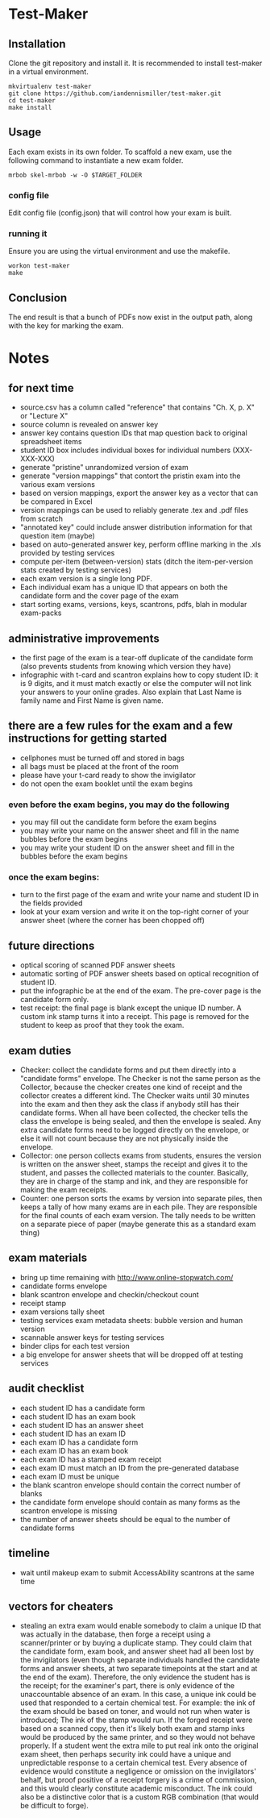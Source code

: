 # Test-Maker

## Installation

Clone the git repository and install it.  It is recommended to install test-maker in a virtual environment.

    mkvirtualenv test-maker
    git clone https://github.com/iandennismiller/test-maker.git
    cd test-maker
    make install

## Usage

Each exam exists in its own folder.  To scaffold a new exam, use the following command to instantiate a new exam folder.

    mrbob skel-mrbob -w -O $TARGET_FOLDER

### config file

Edit config file (config.json) that will control how your exam is built.

### running it

Ensure you are using the virtual environment and use the makefile.

    workon test-maker
    make

## Conclusion

The end result is that a bunch of PDFs now exist in the output path, along with the key for marking the exam.

# Notes

## for next time

- source.csv has a column called "reference" that contains "Ch. X, p. X" or "Lecture X"
- source column is revealed on answer key
- answer key contains question IDs that map question back to original spreadsheet items
- student ID box includes individual boxes for individual numbers (XXX-XXX-XXX)
- generate "pristine" unrandomized version of exam
- generate "version mappings" that contort the pristin exam into the various exam versions
- based on version mappings, export the answer key as a vector that can be compared in Excel
- version mappings can be used to reliably generate .tex and .pdf files from scratch
- "annotated key" could include answer distribution information for that question item (maybe)
- based on auto-generated answer key, perform offline marking in the .xls provided by testing services
- compute per-item (between-version) stats (ditch the item-per-version stats created by testing services)
- each exam version is a single long PDF.
- Each individual exam has a unique ID that appears on both the candidate form and the cover page of the exam
- start sorting exams, versions, keys, scantrons, pdfs, blah in modular exam-packs

## administrative improvements

- the first page of the exam is a tear-off duplicate of the candidate form (also prevents students from knowing which version they have)
- infographic with t-card and scantron explains how to copy student ID: it is 9 digits, and it must match exactly or else the computer will not link your answers to your online grades.  Also explain that Last Name is family name and First Name is given name.

## there are a few rules for the exam and a few instructions for getting started

- cellphones must be turned off and stored in bags
- all bags must be placed at the front of the room
- please have your t-card ready to show the invigilator
- do not open the exam booklet until the exam begins

### even before the exam begins, you may do the following

- you may fill out the candidate form before the exam begins
- you may write your name on the answer sheet and fill in the name bubbles before the exam begins
- you may write your student ID on the answer sheet and fill in the bubbles before the exam begins

### once the exam begins:

- turn to the first page of the exam and write your name and student ID in the fields provided
- look at your exam version and write it on the top-right corner of your answer sheet (where the corner has been chopped off)

## future directions

- optical scoring of scanned PDF answer sheets
- automatic sorting of PDF answer sheets based on optical recognition of student ID.
- put the infographic be at the end of the exam.  The pre-cover page is the candidate form only.
- test receipt: the final page is blank except the unique ID number.  A custom ink stamp turns it into a receipt.  This page is removed for the student to keep as proof that they took the exam.

## exam duties

- Checker: collect the candidate forms and put them directly into a "candidate forms" envelope.  The Checker is not the same person as the Collector, because the checker creates one kind of receipt and the collector creates a different kind. The Checker waits until 30 minutes into the exam and then they ask the class if anybody still has their candidate forms. When all have been collected, the checker tells the class the envelope is being sealed, and then the envelope is sealed. Any extra candidate forms need to be logged directly on the envelope, or else it will not count because they are not physically inside the envelope.
- Collector: one person collects exams from students, ensures the version is written on the answer sheet, stamps the receipt and gives it to the student, and passes the collected materials to the counter.  Basically, they are in charge of the stamp and ink, and they are responsible for making the exam receipts.
- Counter: one person sorts the exams by version into separate piles, then keeps a tally of how many exams are in each pile.  They are responsible for the final counts of each exam version.  The tally needs to be written on a separate piece of paper (maybe generate this as a standard exam thing)

## exam materials

- bring up time remaining with http://www.online-stopwatch.com/
- candidate forms envelope
- blank scantron envelope and checkin/checkout count
- receipt stamp
- exam versions tally sheet
- testing services exam metadata sheets: bubble version and human version
- scannable answer keys for testing services
- binder clips for each test version
- a big envelope for answer sheets that will be dropped off at testing services

## audit checklist

- each student ID has a candidate form
- each student ID has an exam book
- each student ID has an answer sheet
- each student ID has an exam ID
- each exam ID has a candidate form
- each exam ID has an exam book
- each exam ID has a stamped exam receipt
- each exam ID must match an ID from the pre-generated database
- each exam ID must be unique
- the blank scantron envelope should contain the correct number of blanks
- the candidate form envelope should contain as many forms as the scantron envelope is missing
- the number of answer sheets should be equal to the number of candidate forms

## timeline

- wait until makeup exam to submit AccessAbility scantrons at the same time

## vectors for cheaters

- stealing an extra exam would enable somebody to claim a unique ID that was actually in the database, then forge a receipt using a scanner/printer or by buying a duplicate stamp.  They could claim that the candidate form, exam book, and answer sheet had all been lost by the invigilators (even though separate individuals handled the candidate forms and answer sheets, at two separate timepoints at the start and at the end of the exam).  Therefore, the only evidence the student has is the receipt; for the examiner's part, there is only evidence of the unaccountable absence of an exam.  In this case, a unique ink could be used that responded to a certain chemical test.  For example: the ink of the exam should be based on toner, and would not run when water is introduced; The ink of the stamp would run.  If the forged receipt were based on a scanned copy, then it's likely both exam and stamp inks would be produced by the same printer, and so they would not behave properly.  If a student went the extra mile to put real ink onto the original exam sheet, then perhaps security ink could have a unique and unpredictable response to a certain chemical test.  Every absence of evidence would constitute a negligence or omission on the invigilators' behalf, but proof positive of a receipt forgery is a crime of commission, and this would clearly constitute academic misconduct.  The ink could also be a distinctive color that is a custom RGB combination (that would be difficult to forge).

